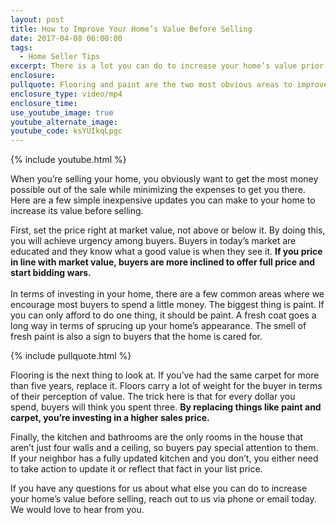 ```yaml
---
layout: post
title: How to Improve Your Home’s Value Before Selling
date: 2017-04-08 06:00:00
tags:
  - Home Seller Tips
excerpt: There is a lot you can do to increase your home’s value prior to selling. Here are a few of our top tips.
enclosure:
pullquote: Flooring and paint are the two most obvious areas to improve.
enclosure_type: video/mp4
enclosure_time:
use_youtube_image: true
youtube_alternate_image:
youtube_code: ksYUIkqLpgc
---
```



{% include youtube.html %}

When you’re selling your home, you obviously want to get the most money possible out of the sale while minimizing the expenses to get you there. Here are a few simple inexpensive updates you can make to your home to increase its value before selling.

First, set the price right at market value, not above or below it. By doing this, you will achieve urgency among buyers. Buyers in today’s market are educated and they know what a good value is when they see it. **If you price in line with market value, buyers are more inclined to offer full price and start bidding wars.**
<br>
<br>In terms of investing in your home, there are a few common areas where we encourage most buyers to spend a little money. The biggest thing is paint. If you can only afford to do one thing, it should be paint. A fresh coat goes a long way in terms of sprucing up your home’s appearance. The smell of fresh paint is also a sign to buyers that the home is cared for.

{% include pullquote.html %}

Flooring is the next thing to look at. If you’ve had the same carpet for more than five years, replace it. Floors carry a lot of weight for the buyer in terms of their perception of value. The trick here is that for every dollar you spend, buyers will think you spent three. **By replacing things like paint and carpet, you’re investing in a higher sales price.**

Finally, the kitchen and bathrooms are the only rooms in the house that aren’t just four walls and a ceiling, so buyers pay special attention to them. If your neighbor has a fully updated kitchen and you don’t, you either need to take action to update it or reflect that fact in your list price.

If you have any questions for us about what else you can do to increase your home’s value before selling, reach out to us via phone or email today. We would love to hear from you.